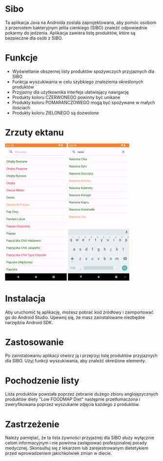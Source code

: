 # Sibo
Ta aplikacja Java na Androida została zaprojektowana, aby pomóc osobom z przerostem bakteryjnym jelita cienkiego (SIBO) znaleźć odpowiednie pokarmy do jedzenia. Aplikacja zawiera listę produktów, które są bezpieczne dla osób z SIBO. 
# Funkcje 
* Wyświetlanie obszernej listy produktów spożywczych przyjaznych dla SIBO
* Funkcja wyszukiwania w celu szybkiego znalezienia określonych produktów
* Przyjazny dla użytkownika interfejs ułatwiający nawigację
* Produkty koloru CZERWONEGO powinny być unikane
* Produkty koloru POMARAŃCZOWEGO mogą być spożywane w małych ilościach
* Produkty koloru ZIELONEGO są dozwolone
# Zrzuty ektanu
<img src="Screenshot1.png" width=40%> <img src="Screenshot2.png" width=40%>
# Instalacja 
Aby uruchomić tę aplikację, możesz pobrać kod źródłowy i zaimportować go do Android Studio. Upewnij się, że masz zainstalowane niezbędne narzędzia Android SDK.
# Zastosowanie
Po zainstalowaniu aplikacji otwórz ją i przejrzyj listę produktów przyjaznych dla SIBO. Użyj funkcji wyszukiwania, aby znaleźć określone elementy. 
# Pochodzenie listy
Lista produktów powstała poprzez zebranie dużego zbioru anglojęzycznych produktów diety "Low FOODMAP Diet" następnie przetłumaczona i zweryfikowana poprzez wyszukanie zdjęcia każdego z produktów.
# Zastrzeżenie
Należy pamiętać, że ta lista żywności przyjaznej dla SIBO służy wyłącznie celom informacyjnym i nie powinna zastępować profesjonalnej porady medycznej. Skonsultuj się z lekarzem lub zarejestrowanym dietetykiem przed wprowadzeniem jakichkolwiek zmian w diecie.
